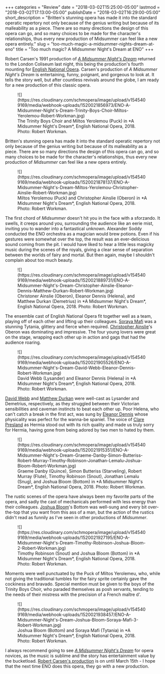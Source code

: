 +++
categories = "Review"
date = "2018-03-02T15:25:00-05:00"
lastmod = "2018-03-02T17:13:00-05:00"
publishDate = "2018-03-02T16:29:00-05:00"
short_description = "Britten's stunning opera has made it into the standard operatic repertory not only because of the genius writing but because of its malleability as a piece. There are so many directions the design of this opera can go, and so many choices to be made for the character's relationships, thus every new production of Midsummer can feel like a new opera entirely."
slug = "too-much-magic-a-midsummer-nights-dream-at-eno"
title = "Too much magic? A Midsummer Night&#039;s Dream at ENO"
+++

Robert Carsen's 1991 production of [*A Midsummer Night's Dream*](https://www.eno.org/whats-on/a-midsummer-nights-dream/) returned to the London Coliseum last night, this being the production's fourth mounting for [English National Opera](/scene/companies/english-national-opera/). Carsen's production of *A Midsummer Night's Dream* is entertaining, funny, poignant, and gorgeous to look at. It tells the story well, but after countless revivals around the globe, I am ready for a new production of this classic opera. 

<figure data-type="image">
![](https://res.cloudinary.com/schmopera/image/upload/v1545409169/media/webhook-uploads/1520021856973/ENO-A-Midsummer-Night's-Dream-Trinity-Boys-Choir-Miltos-Yerolemou-Robert-Workman.jpg)
<figcaption>The Trinity Boys Choir and Miltos Yerolemou (Puck) in *A Midsummer Night's Dream*, English National Opera, 2018. Photo: Robert Workman.</figcaption>
</figure>

Britten's stunning opera has made it into the standard operatic repertory not only because of the genius writing but because of its malleability as a piece. There are so many directions the design of this opera can go, and so many choices to be made for the character's relationships, thus every new production of *Midsummer* can feel like a new opera entirely.

<figure data-type="image">
![](https://res.cloudinary.com/schmopera/image/upload/v1545409169/media/webhook-uploads/1520021878137/ENO-A-Midsummer-Night's-Dream-Miltos-Yerolemou-Christopher-Ainslie-Robert-Workman.jpg)
<figcaption>Miltos Yerolemou (Puck) and Christopher Ainslie (Oberon) in *A Midsummer Night's Dream*, English National Opera, 2018. Photo: Robert Workman.</figcaption>
</figure>

The first chord of *Midsummer* doesn't hit you in the face with a sforzando. It swells, it creeps around you, surrounding the audience like an eerie mist, inviting you to wander into a fantastical unknown. Alexander Soddy conducted the ENO orchestra as a magician would brew potions. Even if his gestures were somewhat over the top, the result was an ever-delicious sound coming from the pit. I would have liked to hear a little less magicky music during the scenes of the royals, giving a clear sense of separation between the worlds of fairy and mortal. But then again, maybe I shouldn't complain about too much beauty.

<figure data-type="image">
![](https://res.cloudinary.com/schmopera/image/upload/v1545409169/media/webhook-uploads/1520021889731/ENO-A-Midsummer-Night's-Dream-Christopher-Ainslie-Eleanor-Dennis-Matthew-Durkan-Robert-Workman.jpg)
<figcaption>Christoner Ainslie (Oberon), Eleanor Dennis (Helena), and Matthew Durkan (Demetrius) in *A Midsummer Night's Dream*, English National Opera, 2018. Photo: Robert Workman.</figcaption>
</figure>

The ensemble cast of English National Opera fit together well as a team, playing off of each other and lifting up their colleagues. [Soraya Mafi](/scene/people/soraya-mafi/) was a stunning Tytania, glittery and fierce when required. [Christopher Ainslie](/scene/people/christopher-ainslie/)'s Oberon was dominating and impressive. The four young lovers were great on the stage, wrapping each other up in action and gags that had the audience roaring. 

<figure data-type="image">
![](https://res.cloudinary.com/schmopera/image/upload/v1545409169/media/webhook-uploads/1520021905526/ENO-A-Midsummer-Night's-Dream-David-Webb-Eleanor-Dennis-Robert-Workman.jpg)
<figcaption>David Webb (Lysander) and Eleanor Dennis (Helena) in *A Midsummer Night's Dream*, English National Opera, 2018. Photo: Robert Workman.</figcaption>
</figure>

[David Webb](/scene/people/david-webb/) and [Matthew Durkan](/scene/people/matthew-durkan/) were well-cast as Lysander and Demetrius, respectively, as they struggled between their Victorian sensibilities and caveman instincts to beat each other up. Poor Helena, who can't catch a break in the first act, was sung by [Eleanor Dennis](/scene/people/eleanor-dennis/) whose physicality was perfect for the wanna-be spaniel. The voice of [Clare Presland](/scene/people/clare-presland/) as Hermia stood out with its rich quality and made us truly sorry for Hermia, having gone from being adored by two men to hated by them.

<figure data-type="image">
![](https://res.cloudinary.com/schmopera/image/upload/v1545409169/media/webhook-uploads/1520021915351/ENO-A-Midsummer-Night's-Dream-Graeme-Danby-Simon-Butteriss-Robert-Murray-Timothy-Robinson-Jonathan-Lemalu-Joshua-Bloom-Robert-Workman.jpg)
<figcaption>Graeme Danby (Quince), Simon Butteriss (Starveling), Robert Murray (Flute), Timothy Robinson (Snout), Jonathan Lemalu (Snug), and Joshua Bloom (Bottom) in *A Midsummer Night's Dream*, English National Opera, 2018. Photo: Robert Workman.</figcaption>
</figure>

The rustic scenes of the opera have always been my favorite parts of the opera, and sadly the cast of mechanicals performed with less energy than their colleagues. [Joshua Bloom](/scene/people/joshua-bloom/)'s Bottom was well-sung and every bit over-the-top that you want from this ass of a man, but the action of the rustics didn't read as funnily as I've seen in other productions of *Midsummer*.

<figure data-type="image">
![](https://res.cloudinary.com/schmopera/image/upload/v1545409169/media/webhook-uploads/1520021927195/ENO-A-Midsummer-Night's-Dream-Timothy-Robinson-Joshua-Bloom-2-Robert-Workman.jpg)
<figcaption>Timothy Robinson (Snout) and Joshua Bloom (Bottom) in *A Midsummer Night's Dream*, English National Opera, 2018. Photo: Robert Workman.</figcaption>
</figure>

Moments were well punctuated by the Puck of Miltos Yerolemeu, who, while not giving the traditional tumbles for the fairy sprite certainly gave the cockiness and bravado. Special mention must be given to the boys of the Trinity Boys Choir, who paraded themselves as posh servants, tending to the needs of their mistress with the precision of a French maître d'.

<figure data-type="image">
![](https://res.cloudinary.com/schmopera/image/upload/v1545409169/media/webhook-uploads/1520021938457/ENO-A-Midsummer-Night's-Dream-Joshua-Bloom-Soraya-Mafi-3-Robert-Workman.jpg)
<figcaption>Joshua Bloom (Bottom) and Soraya Mafi (Tytania) in *A Midsummer Night's Dream*, English National Opera, 2018. Photo: Robert Workman.</figcaption>
</figure>

I always recommend going to see [*A Midsummer Night's Dream*](https://www.eno.org/whats-on/a-midsummer-nights-dream/) for opera novices, as the music is sublime and the story has entertainment value by the bucketload. [Robert Carsen's production](https://www.eno.org/whats-on/a-midsummer-nights-dream/) is on until March 15th - I hope that the next time ENO does this opera, they go with a new production.


